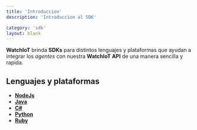 ```yaml
---
title: 'Introduccion'
description: 'Introduccion al SDK'

category: 'sdk'
layout: blank
---
```


**WatchIoT** brinda **SDKs** para distintos lenguajes y plataformas que ayudan a integrar los *agentes* con nuestra 
**WatchIoT API** de una manera sencilla y rapida.

## Lenguajes y plataformas

* **[NodeJs](#/sdk-js/)**
* **[Java](#/sdk-java/)**
* **[C#](#/sdk-c-sharp/)**
* **[Python](#/sdk-python/)**
* **[Ruby](#/sdk-ruby/)**